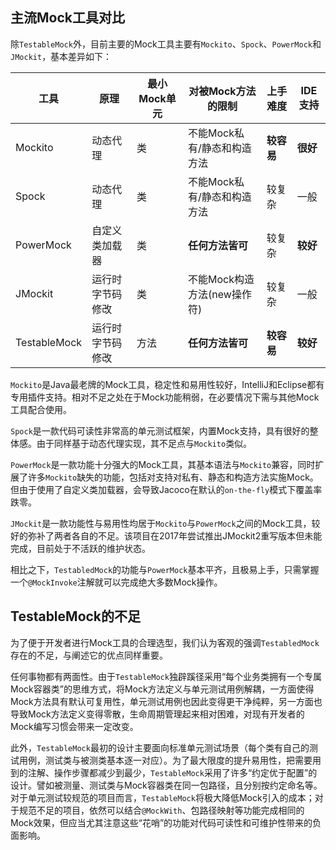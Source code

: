 主流Mock工具对比
---

除`TestableMock`外，目前主要的Mock工具主要有`Mockito`、`Spock`、`PowerMock`和`JMockit`，基本差异如下：

|  工具         | 原理           | 最小Mock单元  | 对被Mock方法的限制          | 上手难度   | IDE支持  |
|  ----        | ----          | ----         | ----                     | ----      | ----    |
| Mockito      | 动态代理        | 类           | 不能Mock私有/静态和构造方法  | **较容易** | **很好** |
| Spock        | 动态代理        | 类           | 不能Mock私有/静态和构造方法  | 较复杂     | 一般     |
| PowerMock    | 自定义类加载器   | 类           | **任何方法皆可**           | 较复杂     | **较好** |
| JMockit      | 运行时字节码修改 | 类            | 不能Mock构造方法(new操作符) | 较复杂     | 一般     |
| TestableMock | 运行时字节码修改 | 方法          | **任何方法皆可**           | **较容易** | **较好** |

`Mockito`是Java最老牌的Mock工具，稳定性和易用性较好，IntelliJ和Eclipse都有专用插件支持。相对不足之处在于Mock功能稍弱，在必要情况下需与其他Mock工具配合使用。

`Spock`是一款代码可读性非常高的单元测试框架，内置Mock支持，具有很好的整体感。由于同样基于动态代理实现，其不足点与`Mockito`类似。

`PowerMock`是一款功能十分强大的Mock工具，其基本语法与`Mockito`兼容，同时扩展了许多`Mockito`缺失的功能，包括对支持对私有、静态和构造方法实施Mock。但由于使用了自定义类加载器，会导致Jacoco在默认的`on-the-fly`模式下覆盖率跌零。

`JMockit`是一款功能性与易用性均居于`Mockito`与`PowerMock`之间的Mock工具，较好的弥补了两者各自的不足。该项目在2017年尝试推出JMockit2重写版本但未能完成，目前处于不活跃的维护状态。

相比之下，`TestabledMock`的功能与`PowerMock`基本平齐，且极易上手，只需掌握一个`@MockInvoke`注解就可以完成绝大多数Mock操作。

## TestableMock的不足

为了便于开发者进行Mock工具的合理选型，我们认为客观的强调`TestabledMock`存在的不足，与阐述它的优点同样重要。

任何事物都有两面性。由于`TestableMock`独辟蹊径采用“每个业务类拥有一个专属Mock容器类”的思维方式，将Mock方法定义与单元测试用例解耦，一方面使得Mock方法具有默认可复用性，单元测试用例也因此变得更干净纯粹，另一方面也导致Mock方法定义变得零散，生命周期管理起来相对困难，对现有开发者的Mock编写习惯会带来一定改变。

此外，`TestableMock`最初的设计主要面向标准单元测试场景（每个类有自己的测试用例，测试类与被测类基本逐一对应）。为了最大限度的提升易用性，把需要用到的注解、操作步骤都减少到最少，`TestableMock`采用了许多“约定优于配置”的设计。譬如被测量、测试类与Mock容器类在同一包路径，且分别按约定命名等。对于单元测试较规范的项目而言，`TestableMock`将极大降低Mock引入的成本；对于规范不足的项目，依然可以结合`@MockWith`、包路径映射等功能完成相同的Mock效果，但应当尤其注意这些“花哨”的功能对代码可读性和可维护性带来的负面影响。
